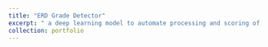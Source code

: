 ```yaml
---
title: "ERD Grade Detector"
excerpt: " a deep learning model to automate processing and scoring of Entity-Relationship diagrams (ERDs) from students’ homework submissions. <br/><img src='/images/500x300.png'>"
collection: portfolio
---
```

 
